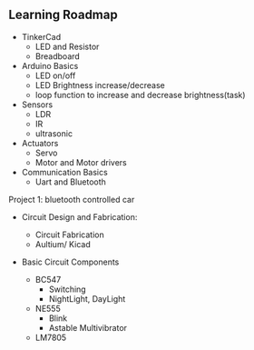 ## Learning Roadmap

- TinkerCad
    - LED and Resistor
    - Breadboard
- Arduino Basics
    - LED on/off
    - LED Brightness increase/decrease
    - loop function to increase and decrease brightness(task)
- Sensors
    - LDR
    - IR
    - ultrasonic
- Actuators
    - Servo
    - Motor and Motor drivers
- Communication Basics
    - Uart and Bluetooth

Project 1:  bluetooth controlled car

- Circuit Design and Fabrication:
    - Circuit Fabrication
    - Aultium/ Kicad
    
- Basic Circuit Components
    - BC547
        - Switching
        - NightLight, DayLight
    - NE555
        - Blink
        - Astable Multivibrator
    - LM7805
